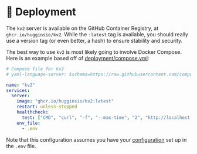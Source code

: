 # 🚀 Deployment

The `kv2` server is available on the GitHub Container Registry, at `ghcr.io/hugginsio/kv2`. While the `:latest` tag is available, you should really use a version tag (or even better, a hash) to ensure stability and security.

The best way to use `kv2` is most likely going to involve Docker Compose. Here is an example based off of [deployment/compose.yml](./deployment/compose.yml):

```yaml
# Compose file for kv2
# yaml-language-server: $schema=https://raw.githubusercontent.com/compose-spec/compose-spec/master/schema/compose-spec.json

name: "kv2"
services:
  server:
    image: "ghcr.io/hugginsio/kv2:latest"
    restart: unless-stopped
    healthcheck:
      test: ["CMD", "curl", "-f", "--max-time", "2", "http://localhost:8080/health"]
    env_file:
      - .env
```

Note that this configuration assumes you have your [configuration](./configuration.md) set up in the `.env` file.
